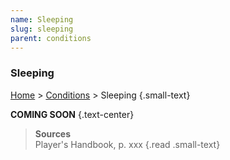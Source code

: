 ```yaml
---
name: Sleeping
slug: sleeping
parent: conditions
---
```

### Sleeping
[Home](dm-operations-center) > [Conditions](conditions) > Sleeping {.small-text}

**COMING SOON** {.text-center}

> **Sources** <br/>
> Player's Handbook, p. xxx
{.read .small-text}